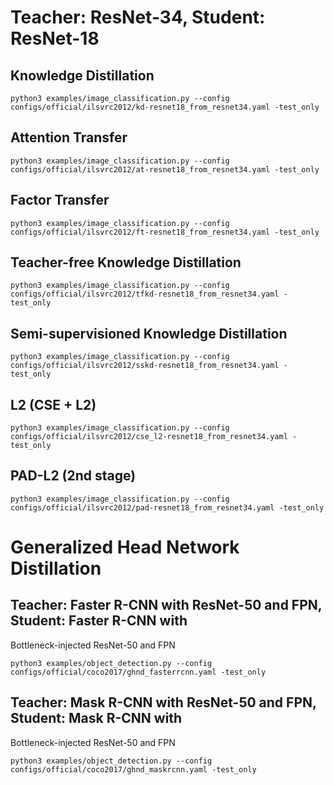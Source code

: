 # Teacher: ResNet-34, Student: ResNet-18
## Knowledge Distillation
```
python3 examples/image_classification.py --config configs/official/ilsvrc2012/kd-resnet18_from_resnet34.yaml -test_only
```

## Attention Transfer
```
python3 examples/image_classification.py --config configs/official/ilsvrc2012/at-resnet18_from_resnet34.yaml -test_only
```

## Factor Transfer
```
python3 examples/image_classification.py --config configs/official/ilsvrc2012/ft-resnet18_from_resnet34.yaml -test_only
```

## Teacher-free Knowledge Distillation
```
python3 examples/image_classification.py --config configs/official/ilsvrc2012/tfkd-resnet18_from_resnet34.yaml -test_only
```

## Semi-supervisioned Knowledge Distillation
```
python3 examples/image_classification.py --config configs/official/ilsvrc2012/sskd-resnet18_from_resnet34.yaml -test_only
```

## L2 (CSE + L2)
```
python3 examples/image_classification.py --config configs/official/ilsvrc2012/cse_l2-resnet18_from_resnet34.yaml -test_only
```

## PAD-L2 (2nd stage)
```
python3 examples/image_classification.py --config configs/official/ilsvrc2012/pad-resnet18_from_resnet34.yaml -test_only
```

# Generalized Head Network Distillation
## Teacher: Faster R-CNN with ResNet-50 and FPN, Student: Faster R-CNN with
Bottleneck-injected ResNet-50 and FPN
```
python3 examples/object_detection.py --config configs/official/coco2017/ghnd_fasterrcnn.yaml -test_only
```

## Teacher: Mask R-CNN with ResNet-50 and FPN, Student: Mask R-CNN with
Bottleneck-injected ResNet-50 and FPN
```
python3 examples/object_detection.py --config configs/official/coco2017/ghnd_maskrcnn.yaml -test_only
```